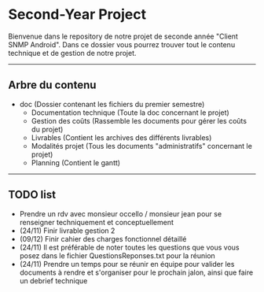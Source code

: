 ﻿# Second-Year Project

Bienvenue dans le repository de notre projet de seconde année "Client SNMP Android". Dans ce dossier vous pourrez trouver tout le contenu technique et de gestion de notre projet.  
 - - -
## Arbre du contenu
 - doc (Dossier contenant les fichiers du premier semestre)  
    - Documentation technique (Toute la doc concernant le projet)  
    - Gestion des coûts (Rassemble les documents pour gérer les coûts du projet)  
    - Livrables (Contient les archives des différents livrables)  
    - Modalités projet (Tous les documents "administratifs" concernant le projet)  
    - Planning (Contient le gantt)  
 

----------

## TODO list

- Prendre un rdv avec monsieur occello / monsieur jean pour se renseigner techniquement et conceptuellement  
- (24/11) Finir livrable gestion 2 
- (09/12) Finir cahier des charges fonctionnel détaillé 
- (24/11) Il est préférable de noter toutes les questions que vous vous posez dans le fichier QuestionsReponses.txt pour la réunion
- (24/11) Prendre un temps pour se réunir en équipe pour valider les documents à rendre et s'organiser pour le prochain jalon, ainsi que faire un debrief technique